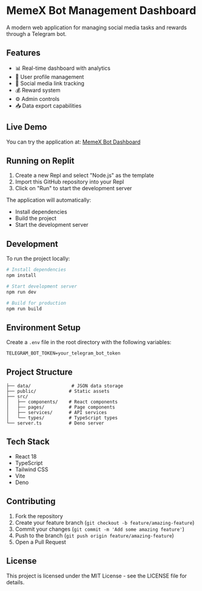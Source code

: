 # MemeX Bot Management Dashboard

A modern web application for managing social media tasks and rewards through a Telegram bot.

## Features

- 📊 Real-time dashboard with analytics
- 👥 User profile management
- 🔗 Social media link tracking
- 💰 Reward system
- ⚙️ Admin controls
- 📥 Data export capabilities

## Live Demo

You can try the application at: [MemeX Bot Dashboard](https://planc90-deno-41.deno.dev)

## Running on Replit

1. Create a new Repl and select "Node.js" as the template
2. Import this GitHub repository into your Repl
3. Click on "Run" to start the development server

The application will automatically:
- Install dependencies
- Build the project
- Start the development server

## Development

To run the project locally:

```bash
# Install dependencies
npm install

# Start development server
npm run dev

# Build for production
npm run build
```

## Environment Setup

Create a `.env` file in the root directory with the following variables:

```env
TELEGRAM_BOT_TOKEN=your_telegram_bot_token
```

## Project Structure

```
├── data/               # JSON data storage
├── public/            # Static assets
├── src/
│   ├── components/    # React components
│   ├── pages/         # Page components
│   ├── services/      # API services
│   └── types/         # TypeScript types
└── server.ts          # Deno server
```

## Tech Stack

- React 18
- TypeScript
- Tailwind CSS
- Vite
- Deno

## Contributing

1. Fork the repository
2. Create your feature branch (`git checkout -b feature/amazing-feature`)
3. Commit your changes (`git commit -m 'Add some amazing feature'`)
4. Push to the branch (`git push origin feature/amazing-feature`)
5. Open a Pull Request

## License

This project is licensed under the MIT License - see the LICENSE file for details.
